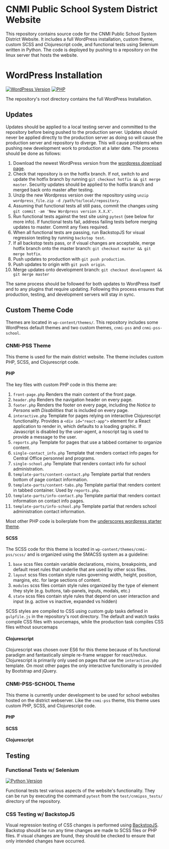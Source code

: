 # CNMI Public School System District Website

This repository contains source code for the CNMI Public School System District Website.  It includes a full WordPress installation, custom theme, custom SCSS and Clojurescript code, and functional tests using Selenium written in Python.  The code is deployed by pushing to a repository on the linux server that hosts the website.

# WordPress Installation

[![WordPress Version](https://img.shields.io/badge/WordPress-4.9.1-blue.svg?style=flat-square)](https://shields.io/) [![PHP](https://img.shields.io/badge/PHP-%3E%3D7.0.22-green.svg?style=flat-square)](https://shields.io/) 

The repository's root directory contains the full WordPress Installation.

## Updates

Updates should be applied to a local testing server and committed to the repository before being pushed to the production server.  Updates should never be applied directly to the production server as doing so will cause the production server and repository to diverge.  This will cause problems when pushing new development work to production at a later date.  The process should be done as follows:

1. Download the newest WordPress version from the [wordpress download page](https://wordpress.org/download/).
2. Check that repository is on the hotfix branch.  If not, switch to and update the hotfix branch by running `git checkout hotfix && git merge master`.  Security updates should be applied to the hotfix branch and merged back onto master after testing.
2. Unzip the new Wordpress version over the repository using `unzip wordpress_file.zip -d /path/to/local/repository`.
4. Assuming that functional tests all still pass, commit the changes using `git commit -am 'New Wordpress version X.X.X'`.
3. Run functional tests against the test site using `pytest` (see below for more info).  If functional tests fail, address failing tests before merging updates to master.  Commit any fixes required.
4. When all functional tests are passing, run BackstopJS for visual regression testing by running `backstop test`.
5. If all backstop tests pass, or if visual changes are acceptable, merge hotfix branch onto the master branch: `git checkout master && git merge hotfix`.
5. Push updates to production with `git push production`.
6. Push updates to origin with `git push origin`.
7. Merge updates onto development branch: `git checkout development && git merge master`

The same process should be followed for both updates to WordPress itself and to any plugins that require updating.  Following this process ensures that production, testing, and development servers will stay in sync.

## Custom Theme Code

Themes are located in `wp-content/themes/`.  This repository includes some WordPress default themes and two custom themes, `cnmi-pss` and `cnmi-pss-school`.

### CNMI-PSS Theme

This theme is used for the main district website.  The theme includes custom PHP, SCSS, and Clojurescript code.

#### PHP

The key files with custom PHP code in this theme are:

1. `front-page.php` Renders the main content of the front page. 
2. `header.php`  Renders the navigation header on every page.
3. `footer.php` Renders the footer on every page, including the *Notice to Persons with Disabilities* that is included on every page.
4. `interactive.php` Template for pages relying on interactive Clojurescript functionality.  Provides a `<div id="react-app">` element for a React application to render in, which defaults to a loading graphic.  If Javascript is disabled by the user-agent, a noscript tag is used to provide a message to the user.
5. `reports.php` Template for pages that use a tabbed container to organize content.
6. `single-contact_info.php` Template that renders contact info pages for Central Office personnel and programs.
7. `single-school.php` Template that renders contact info for school administration.
8. `template-parts/content-contact.php` Template partial that renders bottom of page contact information.
9. `template-parts/content-tabs.php` Template partial that renders content in tabbed container.  Used by `reports.php`.
10. `template-parts/info-contact.php` Template partial that renders contact information on contact info pages.
11. `template-parts/info-school.php` Template partial that renders school administration contact information.

Most other PHP code is boilerplate from the [underscores wordpress starter theme](https://underscores.me/).

#### SCSS

The SCSS code for this theme is located in `wp-content/themes/cnmi-pss/scss/` and is organized using the SMACSS system as a guideline:

1. `base` scss files contain variable declarations, mixins, breakpoints, and default reset rules that underlie that are used by other scss files.
2. `layout` scss files contain style rules governing width, height, position, margins, etc. for large sections of content.
3. `modules` scss files contain style rules organized by the type of element they style (e.g. buttons, tab-panels, inputs, modals, etc.)
4. `state` scss files contain style rules that depend on user interaction and input (e.g. active vs inactive, expanded vs hidden)

SCSS styles are compiled to CSS using custom gulp tasks defined in `gulpfile.js` in the repository's root directory.  The default and watch tasks compile CSS files with sourcemaps, while the production task compiles CSS files without sourcemaps

#### Clojurescript

Clojurescript was chosen over ES6 for this theme because of its functional paradigm and fantastically simple re-frame wrapper for react/redux.  Clojurescript is primarily only used on pages that use the `interactive.php` template.  On most other pages the only interactive functionality is provided by Bootstrap and jQuery.

### CNMI-PSS-SCHOOL Theme

This theme is currently under development to be used for school websites hosted on the district webserver.  Like the `cnmi-pss` theme, this theme uses custom PHP, SCSS, and Clojurescript code.

#### PHP

#### SCSS

#### Clojurescript

## Testing

### Functional Tests w/ Selenium

[![Python Version](https://img.shields.io/badge/Python-3.6-blue.svg?style=flat-square)](https://shields.io/) 

Functional tests test various aspects of the website's functionality.  They can be run by executing the command `pytest` from the `test/cnmipss_tests/` directory of the repository.

### CSS Testing w/ BackstopJS

Visual regression testing of CSS changes is performed using [BackstopJS](https://github.com/garris/BackstopJS).  Backstop should be run any time changes are made to SCSS files or PHP files.  If visual changes are found, they should be checked to ensure that only intended changes have occurred.